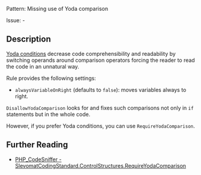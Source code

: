 Pattern: Missing use of Yoda comparison

Issue: -

## Description

[Yoda conditions](https://en.wikipedia.org/wiki/Yoda_conditions) decrease code comprehensibility and readability by switching operands around comparison operators forcing the reader to read the code in an unnatural way.

Rule provides the following settings:

* `alwaysVariableOnRight` (defaults to `false`): moves variables always to right.

`DisallowYodaComparison` looks for and fixes such comparisons not only in `if` statements but in the whole code.

However, if you prefer Yoda conditions, you can use `RequireYodaComparison`.

## Further Reading

* [PHP_CodeSniffer - SlevomatCodingStandard.ControlStructures.RequireYodaComparison](https://github.com/slevomat/coding-standard/blob/master/doc/control-structures.md#slevomatcodingstandardcontrolstructuresrequireyodacomparison-)